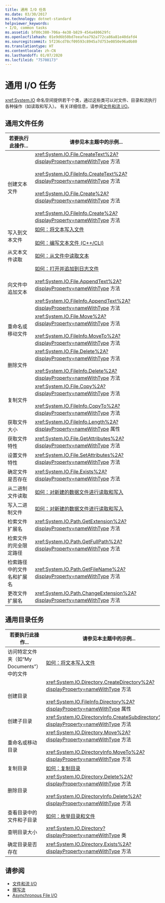 ```yaml
---
title: 通用 I/O 任务
ms.date: 03/30/2017
ms.technology: dotnet-standard
helpviewer_keywords:
- I/O, common tasks
ms.assetid: bf00c380-706a-4e38-b829-454a480629fc
ms.openlocfilehash: 01e9d6b50bd7eeafea792a772ca86a81e40dafd4
ms.sourcegitcommit: 5f236cd78cf09593c8945a7d753e0850e96a0b80
ms.translationtype: HT
ms.contentlocale: zh-CN
ms.lasthandoff: 01/07/2020
ms.locfileid: "75708173"
---
```

# <a name="common-io-tasks"></a>通用 I/O 任务
<xref:System.IO> 命名空间提供若干个类，通过这些类可以对文件、目录和流执行各种操作（如读取和写入）。 有关详细信息，请参阅[文件和流 I/O](../../../docs/standard/io/index.md)。  
  
## <a name="common-file-tasks"></a>通用文件任务  
  
|若要执行此操作...|请参见本主题中的示例...|  
|-------------------|--------------------------------------|  
|创建文本文件|<xref:System.IO.File.CreateText%2A?displayProperty=nameWithType> 方法<br /><br /> <xref:System.IO.FileInfo.CreateText%2A?displayProperty=nameWithType> 方法<br /><br /> <xref:System.IO.File.Create%2A?displayProperty=nameWithType> 方法<br /><br /> <xref:System.IO.FileInfo.Create%2A?displayProperty=nameWithType> 方法|  
|写入到文本文件|[如何：将文本写入文件](../../../docs/standard/io/how-to-write-text-to-a-file.md)<br /><br /> [如何：编写文本文件 (C++/CLI)](/cpp/dotnet/how-to-write-a-text-file-cpp-cli)|  
|从文本文件读取|[如何：从文件中读取文本](../../../docs/standard/io/how-to-read-text-from-a-file.md)|  
|向文件中追加文本|[如何：打开并追加到日志文件](../../../docs/standard/io/how-to-open-and-append-to-a-log-file.md)<br /><br /> <xref:System.IO.File.AppendText%2A?displayProperty=nameWithType> 方法<br /><br /> <xref:System.IO.FileInfo.AppendText%2A?displayProperty=nameWithType> 方法|  
|重命名或移动文件|<xref:System.IO.File.Move%2A?displayProperty=nameWithType> 方法<br /><br /> <xref:System.IO.FileInfo.MoveTo%2A?displayProperty=nameWithType> 方法|  
|删除文件|<xref:System.IO.File.Delete%2A?displayProperty=nameWithType> 方法<br /><br /> <xref:System.IO.FileInfo.Delete%2A?displayProperty=nameWithType> 方法|  
|复制文件|<xref:System.IO.File.Copy%2A?displayProperty=nameWithType> 方法<br /><br /> <xref:System.IO.FileInfo.CopyTo%2A?displayProperty=nameWithType> 方法|  
|获取文件大小|<xref:System.IO.FileInfo.Length%2A?displayProperty=nameWithType> 属性|  
|获取文件特性|<xref:System.IO.File.GetAttributes%2A?displayProperty=nameWithType> 方法|  
|设置文件特性|<xref:System.IO.File.SetAttributes%2A?displayProperty=nameWithType> 方法|  
|确定文件是否存在|<xref:System.IO.File.Exists%2A?displayProperty=nameWithType> 方法|  
|从二进制文件读取|[如何：对新建的数据文件进行读取和写入](../../../docs/standard/io/how-to-read-and-write-to-a-newly-created-data-file.md)|  
|写入二进制文件|[如何：对新建的数据文件进行读取和写入](../../../docs/standard/io/how-to-read-and-write-to-a-newly-created-data-file.md)|  
|检索文件扩展名|<xref:System.IO.Path.GetExtension%2A?displayProperty=nameWithType> 方法|  
|检索文件的完全限定路径|<xref:System.IO.Path.GetFullPath%2A?displayProperty=nameWithType> 方法|  
|检索路径中的文件名和扩展名|<xref:System.IO.Path.GetFileName%2A?displayProperty=nameWithType> 方法|  
|更改文件扩展名|<xref:System.IO.Path.ChangeExtension%2A?displayProperty=nameWithType> 方法|  
  
## <a name="common-directory-tasks"></a>通用目录任务  
  
|若要执行此操作...|请参见本主题中的示例...|  
|-------------------|--------------------------------------|  
|访问特定文件夹（如“My Documents”）中的文件|[如何：将文本写入文件](../../../docs/standard/io/how-to-write-text-to-a-file.md)|  
|创建目录|<xref:System.IO.Directory.CreateDirectory%2A?displayProperty=nameWithType> 方法<br /><br /> <xref:System.IO.FileInfo.Directory%2A?displayProperty=nameWithType> 属性|  
|创建子目录|<xref:System.IO.DirectoryInfo.CreateSubdirectory%2A?displayProperty=nameWithType> 方法|  
|重命名或移动目录|<xref:System.IO.Directory.Move%2A?displayProperty=nameWithType> 方法<br /><br /> <xref:System.IO.DirectoryInfo.MoveTo%2A?displayProperty=nameWithType> 方法|  
|复制目录|[如何：复制目录](../../../docs/standard/io/how-to-copy-directories.md)|  
|删除目录|<xref:System.IO.Directory.Delete%2A?displayProperty=nameWithType> 方法<br /><br /> <xref:System.IO.DirectoryInfo.Delete%2A?displayProperty=nameWithType> 方法|  
|查看目录中的文件和子目录|[如何：枚举目录和文件](../../../docs/standard/io/how-to-enumerate-directories-and-files.md)|  
|查明目录大小|<xref:System.IO.Directory?displayProperty=nameWithType> 类|  
|确定目录是否存在|<xref:System.IO.Directory.Exists%2A?displayProperty=nameWithType> 方法|  
  
## <a name="see-also"></a>请参阅

- [文件和流 I/O](../../../docs/standard/io/index.md)
- [撰写流](../../../docs/standard/io/composing-streams.md)
- [Asynchronous File I/O](../../../docs/standard/io/asynchronous-file-i-o.md)

